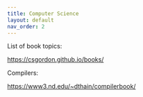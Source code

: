 ```yaml
---
title: Computer Science
layout: default
nav_order: 2
---
```


List of book topics:

https://csgordon.github.io/books/


Compilers:

https://www3.nd.edu/~dthain/compilerbook/



